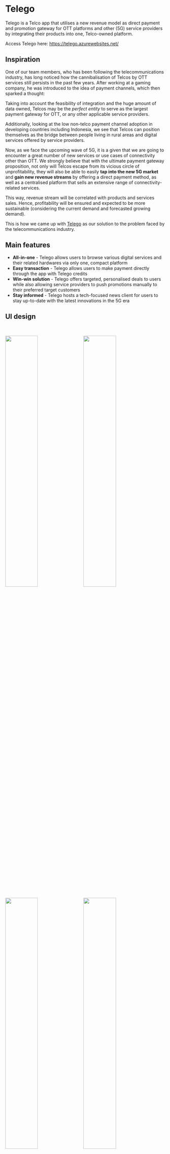 # Telego
Telego is a Telco app that utilises a new revenue model as direct payment and promotion gateway for OTT platforms and other (5G) service providers by integrating their products into one, Telco-owned platform.

Access Telego here: https://telego.azurewebsites.net/

## Inspiration
One of our team members, who has been following the telecommunications industry, has long noticed how the cannibalisation of Telcos by OTT services still persists in the past few years. After working at a gaming company, he was introduced to the idea of payment channels, which then sparked a thought: 

Taking into account the feasibility of integration and the huge amount of data owned, Telcos may be the _perfect entity_ to serve as the largest payment gateway for OTT, or any other applicable service providers.

Additionally, looking at the low non-telco payment channel adoption in developing countries including Indonesia, we see that Telcos can position themselves as the bridge between people living in rural areas and digital services offered by service providers. 

Now, as we face the upcoming wave of 5G, it is a given that we are going to encounter a great number of new services or use cases of connectivity other than OTT. We strongly believe that with the ultimate payment gateway proposition, not only will Telcos escape from its vicious circle of unprofitability, they will also be able to easily **tap into the new 5G market** and **gain new revenue streams** by offering a direct payment method, as well as a centralised platform that sells an extensive range of connectivity-related services. 

This way, revenue stream will be correlated with products and services sales. Hence, profitability will be ensured and expected to be more sustainable (considering the current demand and forecasted growing demand).

This is how we came up with [Telego](https://telego.azurewebsites.net/) as our solution to the problem faced by the telecommunications industry.

## Main features
* **All-in-one** - Telego allows users to browse various digital services and their related hardwares via only one, compact platform
* **Easy transaction** - Telego allows users to make payment directly through the app with Telego credits
* **Win-win solution** - Telego offers targeted, personalised deals to users while also allowing service providers to push promotions manually to their preferred target customers
* **Stay informed** - Telego hosts a tech-focused news client for users to stay up-to-date with the latest innovations in the 5G era

## UI design

<br>

<img width="45%" src="https://github.com/clchinara/media-repo/blob/master/telego/home.png">&nbsp;&nbsp;&nbsp;&nbsp;&nbsp;<img width="45%" src="https://github.com/clchinara/media-repo/blob/master/telego/sample-company.png">&nbsp;&nbsp;&nbsp;&nbsp;&nbsp;
<br>

<img width="45%" src="https://github.com/clchinara/media-repo/blob/master/telego/streaming.png">&nbsp;&nbsp;&nbsp;&nbsp;&nbsp;<img width="45%" src="https://github.com/clchinara/media-repo/blob/master/telego/sample-plan.png">&nbsp;&nbsp;&nbsp;&nbsp;&nbsp;
<br>

<img width="45%" src="https://github.com/clchinara/netxis/blob/main/explore.png">

## Tech stack
* Client-side framework: **ReactJS**
* Server-side framework: **ExpressJS**
* Database: **PostgreSQL**
* Recommendation system: **Azure Cognitive Services - Personalizer**
* CI/CD: **Azure DevOps**
* Hosting: **Azure App Service**
* Miscellaneous: **Bing News Search**

<img src="https://github.com/clchinara/media-repo/blob/master/telego/app-architecture.png">

## General system architecture
<img src="https://github.com/clchinara/media-repo/blob/master/telego/sys-architecture.png">

## How we built Telego
Below is a rough breakdown of Telego's development process: 
1. Design the app's UI/UX on [Figma](https://www.figma.com/file/nyUci7p9Vk6ygFzgxDmyol/not-samsan-tech?node-id=0%3A1)
2. Set up Azure App Service on Azure Portal to host client-side and server-side
3. Build pipelines on Azure DevOps to automate the deployment process every time a commit is pushed
4. Implement the app's components according to the design defined in the Figma project
5. Create Azure Database for PostgreSQL Server in Azure Portal
6. Connect server-side to PostgreSQL database
7. Set up Azure Cognitive Services in Azure Portal in order to use Personalizer and Bing News API
8. Connect server-side to Personalizer and Bing News Search API
9. Connect client-side to server-side through the developed APIs
